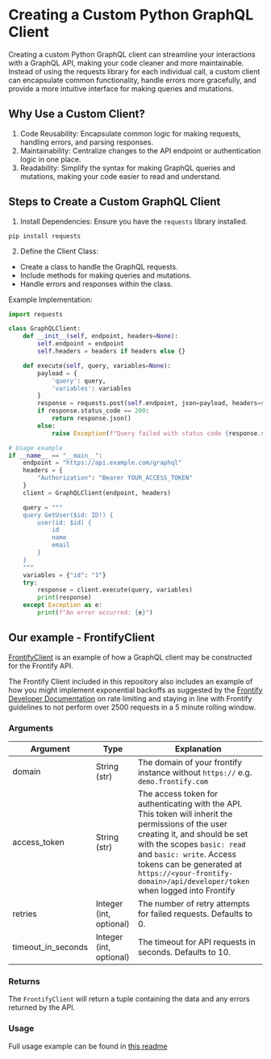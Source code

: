 # Creating a Custom Python GraphQL Client
Creating a custom Python GraphQL client can streamline your interactions with a GraphQL API, making your code cleaner and more maintainable. Instead of using the requests library for each individual call, a custom client can encapsulate common functionality, handle errors more gracefully, and provide a more intuitive interface for making queries and mutations.

## Why Use a Custom Client?
1. Code Reusability: Encapsulate common logic for making requests, handling errors, and parsing responses.
2. Maintainability: Centralize changes to the API endpoint or authentication logic in one place.
3. Readability: Simplify the syntax for making GraphQL queries and mutations, making your code easier to read and understand.

## Steps to Create a Custom GraphQL Client
1. Install Dependencies: Ensure you have the `requests` library installed.

```curl 
pip install requests
```

2. Define the Client Class:

- Create a class to handle the GraphQL requests.
- Include methods for making queries and mutations.
- Handle errors and responses within the class.

Example Implementation:

```python 
import requests

class GraphQLClient:
    def __init__(self, endpoint, headers=None):
        self.endpoint = endpoint
        self.headers = headers if headers else {}

    def execute(self, query, variables=None):
        payload = {
            'query': query,
            'variables': variables
        }
        response = requests.post(self.endpoint, json=payload, headers=self.headers)
        if response.status_code == 200:
            return response.json()
        else:
            raise Exception(f"Query failed with status code {response.status_code}: {response.text}")

# Usage example
if __name__ == "__main__":
    endpoint = "https://api.example.com/graphql"
    headers = {
        "Authorization": "Bearer YOUR_ACCESS_TOKEN"
    }
    client = GraphQLClient(endpoint, headers)

    query = """
    query GetUser($id: ID!) {
        user(id: $id) {
            id
            name
            email
        }
    }
    """
    variables = {"id": "1"}
    try:
        response = client.execute(query, variables)
        print(response)
    except Exception as e:
        print(f"An error occurred: {e}")
```

## Our example - FrontifyClient
[FrontifyClient](../src/services/FrontifyClient.py) is an example of how a GraphQL client may be constructed for the Frontify API. 

The Frontify Client included in this repository also includes an example of how you might implement exponential backoffs as suggested by the [Frontify Developer Documentation](https://developer.frontify.com/d/XFPCrGNrXQQM/graphql-api#/access-control/rate-limiting-and-limitations-1) on rate limiting and staying in line with Frontify guidelines to not perform over 2500 requests in a 5 minute rolling window.

### Arguments
| Argument | Type | Explanation |
| -------- | ---- | ----------- |
| domain | String (str) | The domain of your frontify instance without `https://` e.g. `demo.frontify.com`|
| access_token | String (str) | The access token for authenticating with the API. This token will inherit the permissions of the user creating it, and should be set with the scopes `basic: read` and `basic: write`. Access tokens can be generated at `https://<your-frontify-domain>/api/developer/token` when logged into Frontify |
| retries | Integer (int, optional) | The number of retry attempts for failed requests. Defaults to 0. |
| timeout_in_seconds | Integer (int, optional) |  The timeout for API requests in seconds. Defaults to 10. |

### Returns
The `FrontifyClient` will return a tuple containing the data and any errors returned by the API. 

### Usage
Full usage example can be found in [this readme](/readme/FrontifyClient.md)